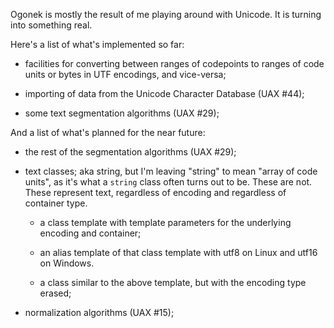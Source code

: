 Ogonek is mostly the result of me playing around with Unicode. It is turning
into something real.

Here's a list of what's implemented so far:

 - facilities for converting between ranges of codepoints to ranges of code
   units or bytes in UTF encodings, and vice-versa;

 - importing of data from the Unicode Character Database (UAX #44);

 - some text segmentation algorithms (UAX #29);

And a list of what's planned for the near future:

 - the rest of the segmentation algorithms (UAX #29);

 - text classes; aka string, but I'm leaving "string" to mean "array of code
   units", as it's what a `string` class often turns out to be. These are not.
   These represent text, regardless of encoding and regardless of container type.

   - a class template with template parameters for the underlying encoding and container;

   - an alias template of that class template with utf8 on Linux and utf16 on Windows.

   - a class similar to the above template, but with the encoding type erased;

 - normalization algorithms (UAX #15);

